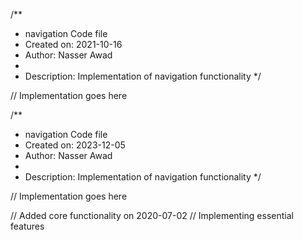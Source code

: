 /**
 * navigation Code file
 * Created on: 2021-10-16
 * Author: Nasser Awad
 *
 * Description: Implementation of navigation functionality
 */
 
// Implementation goes here

/**
 * navigation Code file
 * Created on: 2023-12-05
 * Author: Nasser Awad
 *
 * Description: Implementation of navigation functionality
 */
 
// Implementation goes here


// Added core functionality on 2020-07-02
// Implementing essential features

